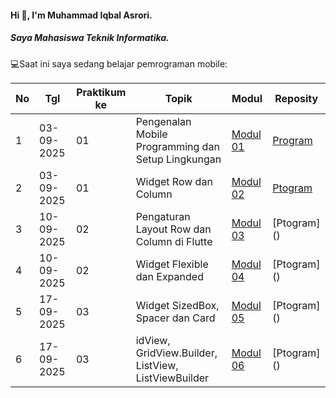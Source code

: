 #### Hi 👋, I'm Muhammad Iqbal Asrori. 
##### Saya Mahasiswa Teknik Informatika.

💻Saat ini saya sedang belajar pemrograman mobile:

| No  | Tgl  | Praktikum ke  | Topik  | Modul | Reposity |
| ------------ | ------------ | ------------ | ------------ | ------------ | ------------ | 
|  1 | 03-09-2025  | 01  | Pengenalan Mobile Programming dan Setup Lingkungan  | [Modul 01](https://docs.google.com/document/d/1lWqK4V2_RwpLHko1JVFW5jdShiUwbrc35ct-D-1hBiI/edit?hl=id&tab=t.0 "Modul 01") | [Program](https://github.com/IqbalAsrori/Pengujian) |
|  2 | 03-09-2025  | 01  | Widget Row dan Column | [Modul 02](https://docs.google.com/document/d/1lWqK4V2_RwpLHko1JVFW5jdShiUwbrc35ct-D-1hBiI/edit?hl=id&tab=t.tgv95kfzbz75)| [Ptogram](https://github.com/IqbalAsrori/row_and_column2)|
|  3 | 10-09-2025  | 02  | Pengaturan Layout Row dan Column di Flutte | [Modul 03](https://docs.google.com/document/d/1lWqK4V2_RwpLHko1JVFW5jdShiUwbrc35ct-D-1hBiI/edit?hl=id&tab=t.ts2x08nqoi4p) | [Ptogram] () |
|  4 | 10-09-2025  | 02  | Widget Flexible dan Expanded  | [Modul 04](https://docs.google.com/document/d/1lWqK4V2_RwpLHko1JVFW5jdShiUwbrc35ct-D-1hBiI/edit?hl=id&tab=t.q0f12bk6u6yb) | [Ptogram] () |
|  5 | 17-09-2025  | 03  | Widget SizedBox, Spacer dan Card  | [Modul 05](https://docs.google.com/document/d/1lWqK4V2_RwpLHko1JVFW5jdShiUwbrc35ct-D-1hBiI/edit?hl=id&tab=t.je65maipr1tn) | [Ptogram] () |
|  6 | 17-09-2025  | 03  | idView, GridView.Builder, ListView, ListViewBuilder  | [Modul 06](https://docs.google.com/document/d/1lWqK4V2_RwpLHko1JVFW5jdShiUwbrc35ct-D-1hBiI/edit?hl=id&tab=t.wgkhbazigujp) | [Ptogram] () |

